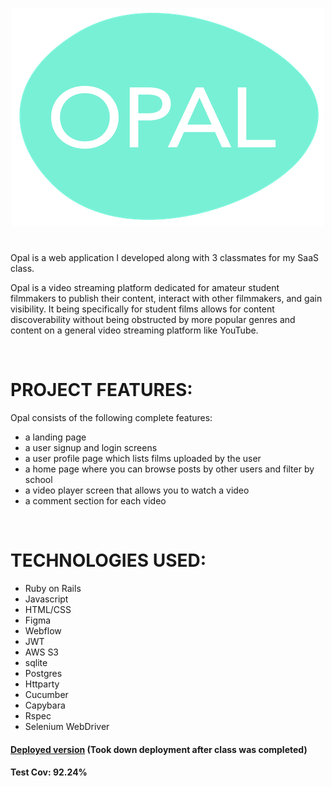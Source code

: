 <p align="center">
  <img src="https://github.com/dhu16/opal-local/blob/main/app/assets/images/opal_transparent_logo-p-500.png"/>
</p>

# 

Opal is a web application I developed along with 3 classmates for my SaaS class. 

Opal is a video streaming platform dedicated for amateur student filmmakers to publish their content, interact with other filmmakers, and gain visibility. It being specifically for student films allows for content discoverability without being obstructed by more popular genres and content on a general video streaming platform like YouTube.

</br>

# PROJECT FEATURES:
Opal consists of the following complete features: 
- a landing page
- a user signup and login screens
- a user profile page which lists films uploaded by the user
- a home page where you can browse posts by other users and filter by school
- a video player screen that allows you to watch a video 
- a comment section for each video

</br>

# TECHNOLOGIES USED:
- Ruby on Rails
- Javascript
- HTML/CSS
- Figma
- Webflow
- JWT
- AWS S3
- sqlite
- Postgres
- Httparty
- Cucumber
- Capybara
- Rspec
- Selenium WebDriver


#### [Deployed version](https://rocky-inlet-94258-676c28639eb3.herokuapp.com/) (Took down deployment after class was completed)
#### Test Cov: 92.24%
